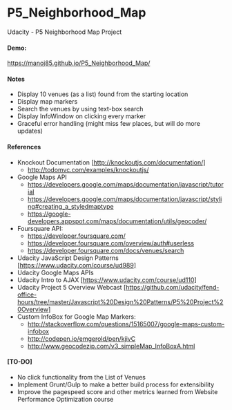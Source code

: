 # P5_Neighborhood_Map
Udacity - P5 Neighborhood Map Project

#### Demo: 
https://manoj85.github.io/P5_Neighborhood_Map/ 

#### Notes

- Display 10 venues (as a list) found from the starting location 
- Display map markers 
- Search the venues by using text-box search
- Display InfoWindow on clicking every marker
- Graceful error handling (might miss few places, but will do more updates)


#### References
- Knockout Documentation [http://knockoutjs.com/documentation/]
  - http://todomvc.com/examples/knockoutjs/
- Google Maps API
  - https://developers.google.com/maps/documentation/javascript/tutorial
  - https://developers.google.com/maps/documentation/javascript/styling#creating_a_styledmaptype
  - https://google-developers.appspot.com/maps/documentation/utils/geocoder/
- Foursquare API:
  - https://developer.foursquare.com/
  - https://developer.foursquare.com/overview/auth#userless
  - https://developer.foursquare.com/docs/venues/search
- Udacity JavaScript Design Patterns [https://www.udacity.com/course/ud989]
- Udacity Google Maps APIs
- Udacity Intro to AJAX [https://www.udacity.com/course/ud110]
- Udacity Project 5 Overview Webcast [https://github.com/udacity/fend-office-hours/tree/master/Javascript%20Design%20Patterns/P5%20Project%20Overview]
- Custom InfoBox for Google Map Markers: 
  - http://stackoverflow.com/questions/15165007/google-maps-custom-infobox
  - http://codepen.io/emgerold/pen/kjivC
  - http://www.geocodezip.com/v3_simpleMap_InfoBoxA.html

#### [TO-DO]
- No click functionality from the List of Venues
- Implement Grunt/Gulp to make a better build process for extensibility
- Improve the pagespeed score and other metrics learned from Website Performance Optimization course


